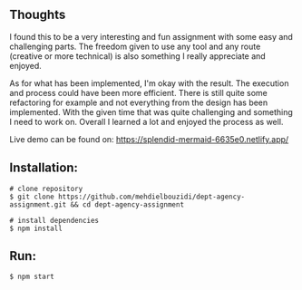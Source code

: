 ## Thoughts

I found this to be a very interesting and fun assignment with some easy and challenging parts. The freedom given to use any tool and any route (creative or more technical) is also something I really appreciate and enjoyed.

As for what has been implemented, I'm okay with the result. The execution and process could have been more efficient. There is still quite some refactoring for example and not everything from the design has been implemented. With the given time that was quite challenging and something I need to work on. Overall I learned a lot and enjoyed the process as well.

Live demo can be found on: https://splendid-mermaid-6635e0.netlify.app/

## Installation:

```
# clone repository
$ git clone https://github.com/mehdielbouzidi/dept-agency-assignment.git && cd dept-agency-assignment

# install dependencies
$ npm install
```

## Run:
```
$ npm start
```
